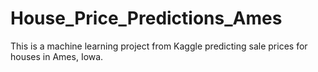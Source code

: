 # House_Price_Predictions_Ames
This is a machine learning project from Kaggle predicting sale prices for houses in Ames, Iowa.
